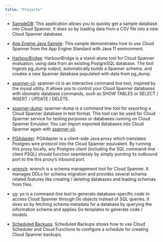 ```yaml
---
title: "Projects"
---
```


* [SampleDB](https://github.com/cloudspannerecosystem/sampledb):
  This application allows you to quickly get a sample database
  into Cloud Spanner. It does so by loading data from a CSV file
  into a new Cloud Spanner database.

* [App Engine Java Sample](https://github.com/cloudspannerecosystem/appengine-java-sample):
  This sample demonstrates how to use Cloud Spanner
  from the App Engine Standard with Java 11 environment.

* [HarbourBridge](https://github.com/cloudspannerecosystem/harbourbridge):
  HarbourBridge is a stand-alone tool for Cloud Spanner evaluation,
  using data from an existing PostgreSQL database. The tool ingests
  pg_dump output, automatically builds a Spanner schema, and creates
  a new Spanner database populated with data from pg_dump.

* [spanner-cli](https://github.com/cloudspannerecosystem/spanner-cli):
  spanner-cli is an interactive command line tool, inspired by the
  mysql utility. It allows you to control your Cloud Spanner
  databases with idiomatic database commands, such as SHOW TABLES or
  SELECT / INSERT / UPDATE / DELETE.

* [spanner-dump](https://github.com/cloudspannerecosystem/spanner-dump):
  spanner-dump is a command line tool for exporting a Cloud Spanner
  database in text format. This tool can be used for Cloud Spanner
  service for testing purposes or databases running on
  Cloud Spanner Emulator.
  You can import exported databases into
  Cloud Spanner again with [spanner-cli](https://github.com/cloudspannerecosystem/spanner-cli).

* [PGAdapter](https://github.com/cloudspannerecosystem/pgadapter):
  PGAdapter is a client-side Java proxy which translates
  Postgres wire protocol into the Cloud Spanner equivalent.
  By running this proxy locally, any Postgres client
  (including the SQL command-line client PSQL) should function
  seamlessly by simply pointing its outbound port to the this
  proxy’s inbound port.

* [wrench](https://github.com/cloudspannerecosystem/wrench):
  wrench is a schema management tool for Cloud Spanner.
  It manages DDLs for schema migration and provides several
  schema related features like creating / deleting databases
  and loading schemas from files.

* [yo](https://github.com/cloudspannerecosystem/yo):
  yo is a command-line tool to generate database-specific code
  to access Cloud Spanner through Go objects instead of SQL queries.
  It does so by fetching schema metadata for a database by
  querying the information schema and applies Go templates to
  generate code / models.

* [Scheduled Backups](https://github.com/cloudspannerecosystem/scheduled-backups):
  Scheduled Backups shows how to use Cloud Scheduler and Cloud Functions to
  configure a schedule for creating Cloud Spanner backups.
